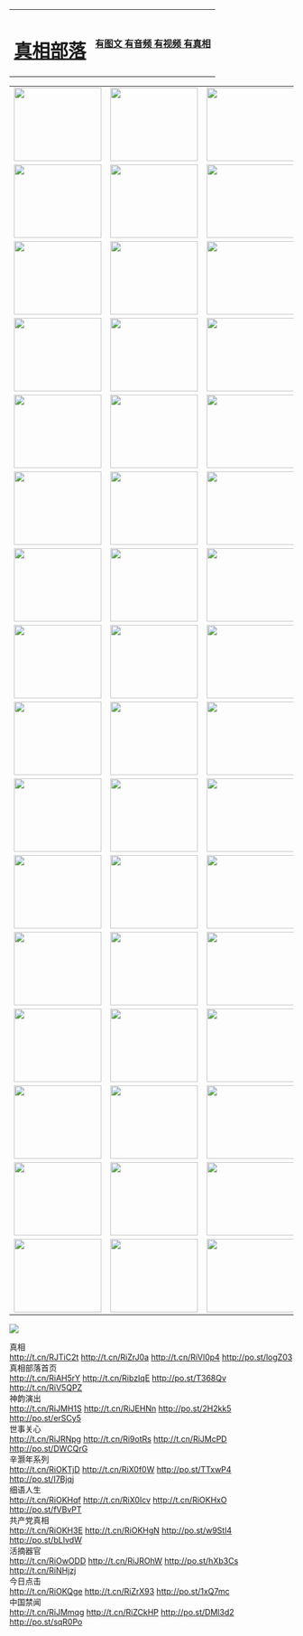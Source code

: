 <table>
<tr>

<td>
	<H1><a href="http://96.boldlygoingnowhere.org/zx/">真相部落</a></H1>
</td>
<td>
	<H4><a href="http://96.boldlygoingnowhere.org/zx/">有图文 有音频 有视频 有真相</a></H4>
</td>
</tr>

</table>
<table>
<tr>
	<td><a href="http://876.softwareritel.com/xtr/107/"><img  src ="http://876.softwareritel.com/pic/2017/02/107.jpg" width="155px" height="130px"></a></td>
	<td><a href="http://876.softwareritel.com/xtr/829/"><img src ="http://876.softwareritel.com/pic/2017/02/829.jpg" width="155px" height="130px"></a></td>
	<td><a href="http://876.softwareritel.com/xtr/69/"><img  src ="http://876.softwareritel.com/pic/2017/02/69.jpg" width="155px" height="130px"></a></td>
	<td><a href="http://876.softwareritel.com/xtr/99/"><img  src ="http://876.softwareritel.com/pic/2017/02/99.jpg" width="155px" height="130px"></a></td>
</tr>
<tr>
	<td><a href="http://876.softwareritel.com/xtr/40/"><img  src ="http://876.softwareritel.com/pic/2017/02/40.jpg" width="155px" height="130px"></a></td>
	<td><a href="http://876.softwareritel.com/xtr/20/"><img  src ="http://876.softwareritel.com/pic/2017/02/20.jpg" width="155px" height="130px"></a></td>
	<td><a href="http://876.softwareritel.com/xtr/81/"><img  src ="http://876.softwareritel.com/pic/2017/02/81.jpg" width="155px" height="130px"></a></td>
	<td><a href="http://876.softwareritel.com/xtr/2/"><img  src ="http://876.softwareritel.com/pic/2017/02/2.jpg" width="155px" height="130px"></a></td>
</tr>
<tr>
	<td><a href="http://876.softwareritel.com/xtr/86/"><img  src ="http://876.softwareritel.com/pic/2017/02/86.jpg" width="155px" height="130px"></a></td>
	<td><a href="http://876.softwareritel.com/xtr/109/"><img  src ="http://876.softwareritel.com/pic/2017/02/109.jpg" width="155px" height="130px"></a></td>
	<td><a href="http://876.softwareritel.com/xtr/1378/"><img  src ="http://876.softwareritel.com/pic/2017/02/1378.jpg" width="155px" height="130px"></a></td>
	<td><a href="http://876.softwareritel.com/xtr/57/"><img  src ="http://876.softwareritel.com/pic/2017/02/57.jpg" width="155px" height="130px"></a></td>
</tr>
<tr>
	<td><a href="http://876.softwareritel.com/xtr/1219/"><img  src ="http://876.softwareritel.com/pic/2017/02/1219.jpg" width="155px" height="130px"></a></td>
	<td><a href="http://876.softwareritel.com/xtr/1220/"><img  src ="http://876.softwareritel.com/pic/2017/02/1220.jpg" width="155px" height="130px"></a></td>
	<td><a href="http://876.softwareritel.com/xtr/1221/"><img  src ="http://876.softwareritel.com/pic/2017/02/1221.jpg" width="155px" height="130px"></a></td>
	<td><a href="http://876.softwareritel.com/xtr/51/"><img  src ="http://876.softwareritel.com/pic/2017/02/51.jpg" width="155px" height="130px"></a></td>
</tr>
<tr>
	<td><a href="http://876.softwareritel.com/xtr/1055/"><img  src ="http://876.softwareritel.com/pic/2017/02/1055.jpg" width="155px" height="130px"></a></td>
	<td><a href="http://876.softwareritel.com/xtr/611/"><img  src ="http://876.softwareritel.com/pic/2017/02/611.jpg" width="155px" height="130px"></a></td>
	<td><a href="http://876.softwareritel.com/xtr/1121/"><img  src ="http://876.softwareritel.com/pic/2017/02/1121.jpg" width="155px" height="130px"></a></td>
	<td><a href="http://876.softwareritel.com/xtr/610/"><img  src ="http://876.softwareritel.com/pic/2017/02/610.jpg" width="155px" height="130px"></a></td>
</tr>
<tr>
	<td><a href="http://876.softwareritel.com/xtr/1128/"><img  src ="http://876.softwareritel.com/pic/2017/02/1128.jpg" width="155px" height="130px"></a></td>
	<td><a href="http://876.softwareritel.com/xtr/1395/"><img  src ="http://876.softwareritel.com/pic/2017/02/1406.jpg" width="155px" height="130px"></a></td>
	<td><a href="http://876.softwareritel.com/xtr/1407/"><img  src ="http://876.softwareritel.com/pic/2017/02/1407.jpg" width="155px" height="130px"></a></td>
	<td><a href="http://876.softwareritel.com/xtr/934/"><img  src ="http://876.softwareritel.com/pic/2017/02/934.jpg" width="155px" height="130px"></a></td>
</tr>
<tr>
	<td><a href="http://876.softwareritel.com/xtr/641/"><img  src ="http://876.softwareritel.com/pic/2017/02/641.jpg" width="155px" height="130px"></a></td>
	<td><a href="http://876.softwareritel.com/xtr/949/"><img  src ="http://876.softwareritel.com/pic/2017/02/949.jpg" width="155px" height="130px"></a></td>
	<td><a href="http://876.softwareritel.com/xtr/112/"><img  src ="http://876.softwareritel.com/pic/2017/02/112.jpg" width="155px" height="130px"></a></td>
	<td><a href="http://876.softwareritel.com/xtr/812/"><img  src ="http://876.softwareritel.com/pic/2017/02/812.jpg" width="155px" height="130px"></a></td>
</tr>
<tr>
	<td><a href="http://876.softwareritel.com/xtr/103/"><img  src ="http://876.softwareritel.com/pic/2017/02/103.jpg" width="155px" height="130px"></a></td>
	<td><a href="http://876.softwareritel.com/xtr/3/"><img  src ="http://876.softwareritel.com/pic/2017/02/3.jpg" width="155px" height="130px"></a></td>
	<td><A HREF="http://876.softwareritel.com/mp4/zx/2015/11/Lkmtt.mp4" target="_blank" title="莲开满天庭"><img  src="http://876.softwareritel.com/pic/2015/11/Lkmtt3480_jssor.jpg"  width="155px" height="130px"></A></td>
	<td><A HREF="http://876.softwareritel.com/mp4/zx/2015/11/2013513.mp4" target="_blank" title="飞旋的法轮"><img  src="http://876.softwareritel.com/pic/2015/11/falun480_jssor.jpg"  width="155px" height="130px"></A></td>
</tr>
<tr>
	<td><A HREF="http://876.softwareritel.com/mp4/zx/2015/11/NYParade.mp4" target="_blank" title="2004年4月10日法轮功纽约大游行"><img  src="http://876.softwareritel.com/pic/2015/11/nyparade480_jssor.jpg"  width="155px" height="130px"></A></td>
	<td><A HREF="http://876.softwareritel.com/mp4/news617/2015/05/WEB_s28093.mp4" target="_blank" title="2015年世界法轮大法日特别报导"><img  src="http://876.softwareritel.com/pic/2015/11/p6752711a666997037_jssor.jpg"  width="155px" height="130px"></A></td>
	<td><A HREF="http://876.softwareritel.com/mp4/news829/2015/11/30211_326650.mp4" target="_blank" title="沧州绑架案连审四天 民众抹泪称审好人"><img  src="http://876.softwareritel.com/pic/2015/11/changzhou2480_jssor.jpg"  width="155px" height="130px"></A></td>
	<td><A HREF="http://876.softwareritel.com/mp4/mhph/2015/10/changzhou.mp4" target="_blank" title="沧州真相--狮城血泪"><img  src="http://876.softwareritel.com/pic/2015/11/changzhou480_jssor.jpg"  width="155px" height="130px"></A></td>
</tr>
<tr>
	<td><A HREF="http://876.softwareritel.com/mp4/mhjd/mhjd_55.mp4" target="_blank" title="正义律师与无罪辩护"><img  src="http://876.softwareritel.com/pic/2015/11/wzbh480_jssor.jpg"  width="155px" height="130px"></A></td>
	<td><A HREF="http://876.softwareritel.com/mp4/zx/2015/11/layerkcs.mp4" target="_blank" title="中国的良心--高智晟律师"><img  src="http://876.softwareritel.com/pic/2015/11/layerkcs2480_jssor.jpg"  width="155px" height="130px"></A></td>
	<td><A HREF="http://876.softwareritel.com/mp4/mhph/2015/10/szxl.mp4" target="_blank" title="神州血泪--北京、大庆、广东、哈尔滨"><img  src="http://876.softwareritel.com/pic/2015/11/szxl480_jssor.jpg"  width="155px" height="130px"></A></td>
	<td><A HREF="http://876.softwareritel.com/mp4/zx/2015/11/TangShanFFXS.mp4" target="_blank" title="真相纪录片：凤凰新生"><img  src="http://876.softwareritel.com/pic/2015/11/fhxs2480_jssor.jpg"  width="155px" height="130px"></A></td>
</tr>
<tr>
	<td><A HREF="http://876.softwareritel.com/mp4/zx/2015/11/jidong.mp4" target="_blank" title="冀东监狱的罪恶"><img  src="http://876.softwareritel.com/pic/2015/11/jidong480_jssor.jpg"  width="155px" height="130px"></A></td>
	<td><A HREF="http://876.softwareritel.com/mp4/mhph/2015/10/tangshan.mp4" target="_blank" title="凤凰血泪"><img  src="http://876.softwareritel.com/pic/2015/11/tangshan480_jssor.jpg"  width="155px" height="130px"></A>
					</div></td>
	<td>	<A HREF="http://876.softwareritel.com/mp4/mhph/2015/10/zfxtzxl.mp4" target="_blank" title="政法系统罪行录--唐山篇"><img  src="http://876.softwareritel.com/pic/2015/11/zfxtzxl480_jssor.jpg"  width="155px" height="130px"></A></td>
	<td><A HREF="http://876.softwareritel.com/mp4/mhph/2015/10/QDBG.mp4" target="_blank" title="青岛悲歌"><img  src="http://876.softwareritel.com/pic/2015/10/qdbg2480_jssor.jpg"  width="155px" height="130px"></A></td>
</tr>
<tr>
	<td><A HREF="http://876.softwareritel.com/mp4/mhph/2015/10/huludao.mp4" target="_blank" title="葫芦岛永恒的见证"><img  src="http://876.softwareritel.com/pic/2015/10/huludao480_jssor.jpg"  width="155px" height="130px"></A></td>
	<td><A HREF="http://876.softwareritel.com/mp4/mhph/2015/10/qbzx.mp4" target="_blank" title="湖畔泉边听真相-济南泉城的传奇"><img  src="http://876.softwareritel.com/pic/2015/10/hupan480_jssor.jpg"  width="155px" height="130px"></A></td>
	<td><A HREF="http://876.softwareritel.com/mp4/mhph/2015/10/baoding_dvd_v2.mp4" target="_blank" title="燕赵悲歌"><img  src="http://876.softwareritel.com/pic/2015/10/yzbg480_jssor.jpg"  width="155px" height="130px"></A></td>
	<td><A HREF="http://876.softwareritel.com/mp4/zx/2015/11/meihuashi_complete_ED2.0.mp4" target="_blank" title="梅花诗完整版"><img  src="http://876.softwareritel.com/pic/2015/11/mhs480_jssor.jpg"  width="155px" height="130px"></A></td>
</tr>
<tr>
	<td><A HREF="http://876.softwareritel.com/mp4/zx/2015/11/fengbei512k.mp4" target="_blank" title="丰碑"><img  src="http://876.softwareritel.com/pic/2015/11/fongbei480_jssor.jpg"  width="155px" height="130px"></A></td>
	<td><A HREF="http://876.softwareritel.com/mp4/zx/2015/11/fytdxComplete.mp4" target="_blank" title="风雨天地行全集"><img  src="http://876.softwareritel.com/pic/2015/11/fytdxWhite480_jssor.jpg"  width="155px" height="130px"></A></td>
	<td><A HREF="http://876.softwareritel.com/mp4/zx/2015/11/JianZheng.mp4" target="_blank" title="见证"><img  src="http://876.softwareritel.com/pic/2015/11/witness480_jssor.jpg"  width="155px" height="130px"></A></td>
	<td><A HREF="http://876.softwareritel.com/mp4/mhph/2015/10/hcym.mp4" target="_blank" title="红朝阴谋"><img  src="http://876.softwareritel.com/pic/2015/10/hcym480_jssor.jpg"  width="155px" height="130px"></A></td>
</tr>
<tr>
	<td><A HREF="http://876.softwareritel.com/mp4/zx/2015/11/zfzxPalV3.mp4" target="_blank" title="是自焚还是骗局"><img  src="http://876.softwareritel.com/pic/2015/11/zfzx4805_jssor.jpg"  width="155px" height="130px"></A></td>
	<td><A HREF="http://876.softwareritel.com/mp4/zx/2015/11/lsdspMsyTd.mp4" target="_blank" title="历史的审判"><img  src="http://876.softwareritel.com/pic/2015/11/lsdsp480_jssor.jpg"  width="155px" height="130px"></A></td>
	<td><A HREF="http://876.softwareritel.com/mp4/news886/2015/11/concat886.mp4" target="_blank" title="一周全球控告江泽民"><img  src="http://876.softwareritel.com/pic/2015/11/news886480_jssor.jpg"  width="155px" height="130px"></A></td>
	<td><A HREF="http://876.softwareritel.com/mp4/news1378/2014/08/CQSD_s0_e4_v2_i0-CQSD_4-video.mp4" target="_blank" title="欧洲的抉择"><img  src="http://876.softwareritel.com/pic/2015/11/p5143421a564166643-ss_jssor.jpg"  width="155px" height="130px"></A></td>
</tr>
<tr>
	<td><A HREF="http://876.softwareritel.com/mp4/zx/2015/11/hk20150720parade.mp4" target="_blank" title="港法轮功反迫害大游行 大陆游客震撼"><img  src="http://876.softwareritel.com/pic/2015/11/281098-ss_jssor.jpg"  width="155px" height="130px"></A></td>
	<td><A HREF="http://876.softwareritel.com/mp4/zx/2015/11/20150720hkParade512k.mp4" target="_blank" title="香港法轮功720游行声援诉江潮"><img  src="http://876.softwareritel.com/pic/2015/11/2015720parade480_jssor.jpg"  width="155px" height="130px"></A></td>
	<td><A HREF="http://876.softwareritel.com/mp4/zx/2015/11/hktdc512.mp4" target="_blank" title="香港退党潮"><img  src="http://876.softwareritel.com/pic/2015/11/hktdc480_jssor.jpg"  width="155px" height="130px"></A></td>
	<td><A HREF="http://876.softwareritel.com/mp4/news413/2015/11/concat413.mp4" target="_blank" title="本月退党精选"><img  src="http://876.softwareritel.com/pic/2015/11/tuidang480_jssor.jpg"  width="155px" height="130px"></A></td>
</tr>
<tr>
	<td><A HREF="http://876.softwareritel.com/mp4/news823/2015/11/TSZG_British_1_QA_A_TSZG-61-1_XinHaoNianZuoZh_P617180.mp4" target="_blank" title="辛灏年：纪念《九评共产党》发表十周年演讲"><img  src="http://876.softwareritel.com/pic/2015/11/xhn9p10480_jssor.jpg"  width="155px" height="130px"></A></td>
	<td><A HREF="http://876.softwareritel.com/mp4/news57/2015/11/JPGCD8.mp4" target="_blank" title="【九评之八】评中国共产党的邪教本质"><img  src="http://876.softwareritel.com/pic/2015/11/9pkcd8p480_jssor.jpg"  width="155px" height="130px"></A></td>
	<td><A HREF="http://876.softwareritel.com/mp4/other/kao.Chih.Sheng_story.mp4"  target="_blank" title="超越恐惧:高智晟的故事"				style="font-size:20px;"><img src="http://876.softwareritel.com/pic/2016/12/GZS201408070902.jpg"  width="155px" height="130px">
						</A></td>
	<td><A HREF="http://876.softwareritel.com/mp4/zx/2016/11/oh10yearsInv.mp4"  target="_blank" title="纪录片《活摘 十年调查》完整版" style="font-size:20px;"><img src="http://876.softwareritel.com/pic/2016/11/10yearsOHinv.jpg"  width="155px" height="130px">
						</A></td>
</tr>
</table>





<a href="https://git.io/222"><img src="kcsOH10artJudge.jpg"></a>


<div class="linkbox"><div class="title">真相<div id="url">  <a href="http://t.cn/RJTiC2t" target=_blank>http://t.cn/RJTiC2t</a>    <a href="http://t.cn/RiZrJ0a" target=_blank>http://t.cn/RiZrJ0a</a>    <a href="http://t.cn/RiVl0p4" target=_blank>http://t.cn/RiVl0p4</a>    <a href="http://po.st/logZ03" target=_blank>http://po.st/logZ03</a>  </div></div><div class="title">真相部落首页<div id="url">  <a href="http://t.cn/RiAH5rY" target=_blank>http://t.cn/RiAH5rY</a>    <a href="http://t.cn/RibzIqE" target=_blank>http://t.cn/RibzIqE</a>    <a href="http://po.st/T368Qv" target=_blank>http://po.st/T368Qv</a>    <a href="http://t.cn/RiV5QPZ" target=_blank>http://t.cn/RiV5QPZ</a>  </div></div><div class="title">神韵演出<div id="url">  <a href="http://t.cn/RiJMH1S" target=_blank>http://t.cn/RiJMH1S</a>    <a href="http://t.cn/RiJEHNn" target=_blank>http://t.cn/RiJEHNn</a>    <a href="http://po.st/2H2kk5" target=_blank>http://po.st/2H2kk5</a>    <a href="http://po.st/erSCy5" target=_blank>http://po.st/erSCy5</a>  </div></div><div class="title">世事关心<div id="url">  <a href="http://t.cn/RiJRNpg" target=_blank>http://t.cn/RiJRNpg</a>    <a href="http://t.cn/Ri9otRs" target=_blank>http://t.cn/Ri9otRs</a>    <a href="http://t.cn/RiJMcPD" target=_blank>http://t.cn/RiJMcPD</a>    <a href="http://po.st/DWCQrG" target=_blank>http://po.st/DWCQrG</a>  </div></div><div class="title">辛灏年系列<div id="url">  <a href="http://t.cn/RiOKTjD" target=_blank>http://t.cn/RiOKTjD</a>    <a href="http://t.cn/RiX0f0W" target=_blank>http://t.cn/RiX0f0W</a>    <a href="http://po.st/TTxwP4" target=_blank>http://po.st/TTxwP4</a>    <a href="http://po.st/I7Bjqj" target=_blank>http://po.st/I7Bjqj</a>  </div></div><div class="title">细语人生<div id="url">  <a href="http://t.cn/RiOKHqf" target=_blank>http://t.cn/RiOKHqf</a>    <a href="http://t.cn/RiX0Icv" target=_blank>http://t.cn/RiX0Icv</a>    <a href="http://t.cn/RiOKHxO" target=_blank>http://t.cn/RiOKHxO</a>    <a href="http://po.st/fVBvPT" target=_blank>http://po.st/fVBvPT</a>  </div></div><div class="title">共产党真相<div id="url">  <a href="http://t.cn/RiOKH3E" target=_blank>http://t.cn/RiOKH3E</a>    <a href="http://t.cn/RiOKHgN" target=_blank>http://t.cn/RiOKHgN</a>    <a href="http://po.st/w9Stl4" target=_blank>http://po.st/w9Stl4</a>    <a href="http://po.st/bLIvdW" target=_blank>http://po.st/bLIvdW</a>  </div></div><div class="title">活摘器官<div id="url">  <a href="http://t.cn/RiOwODD" target=_blank>http://t.cn/RiOwODD</a>    <a href="http://t.cn/RiJROhW" target=_blank>http://t.cn/RiJROhW</a>    <a href="http://po.st/hXb3Cs" target=_blank>http://po.st/hXb3Cs</a>    <a href="http://t.cn/RiNHjzj" target=_blank>http://t.cn/RiNHjzj</a>  </div></div><div class="title">今日点击<div id="url">  <a href="http://t.cn/RiOKQge" target=_blank>http://t.cn/RiOKQge</a>    <a href="http://t.cn/RiZrX93" target=_blank>http://t.cn/RiZrX93</a>    <a href="" target=_blank></a>    <a href="http://po.st/1xQ7mc" target=_blank>http://po.st/1xQ7mc</a>  </div></div><div class="title">中国禁闻<div id="url">  <a href="http://t.cn/RiJMmqg" target=_blank>http://t.cn/RiJMmqg</a>    <a href="http://t.cn/RiZCkHP" target=_blank>http://t.cn/RiZCkHP</a>    <a href="http://po.st/DMl3d2" target=_blank>http://po.st/DMl3d2</a>    <a href="http://po.st/sqR0Po" target=_blank>http://po.st/sqR0Po</a>  </div></div></div>
